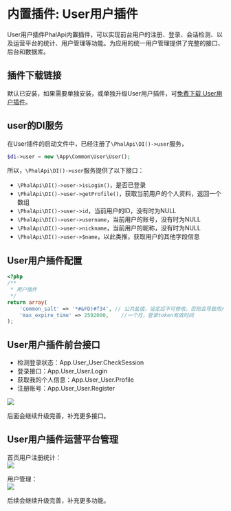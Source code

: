 # 内置插件: User用户插件

User用户插件PhalApi内置插件，可以实现前台用户的注册、登录、会话检测、以及运营平台的统计、用户管理等功能。为应用的统一用户管理提供了完整的接口、后台和数据库。  

## 插件下载链接
默认已安装，如果需要单独安装，或单独升级User用户插件，可[免费下载 User用户插件](https://www.phalapi.net/download/plugins/phalapi_user.zip)。  

## user的DI服务
在User插件的启动文件中，已经注册了```\PhalApi\DI()->user```服务，

```php
$di->user = new \App\Common\User\User();
```

所以，```\PhalApi\DI()->user```服务提供了以下接口：  
 + ```\PhalApi\DI()->user->isLogin()```，是否已登录
 + ```\PhalApi\DI()->user->getProfile()```，获取当前用户的个人资料，返回一个数组
 + ```\PhalApi\DI()->user->id```，当前用户的ID，没有时为NULL
 + ```\PhalApi\DI()->user->username```，当前用户的账号，没有时为NULL
 + ```\PhalApi\DI()->user->nickname```，当前用户的昵称，没有时为NULL
 + ```\PhalApi\DI()->user->$name```，以此类推，获取用户的其他字段信息

## User用户插件配置

```php
<?php
/**
 * 用户插件
 */
return array(
    'common_salt' => '*#&FD)#f34', // 公共盐值，设定后不可修改，否则会导致用户的密码失效
    'max_expire_time' => 2592000,    //一个月，登录token有效时间
);
```

## User用户插件前台接口

 + 检测登录状态：App.User_User.CheckSession
 + 登录接口：App.User_User.Login
 + 获取我的个人信息：App.User_User.Profile
 + 注册账号：App.User_User.Register

![](http://cdn7.okayapi.com/yesyesapi_20200331131503_2a94340ae0b02273febf40ba39f905b2.png)

后面会继续升级完善，补充更多接口。  

## User用户插件运营平台管理

首页用户注册统计：  
![](http://cdn7.okayapi.com/yesyesapi_20200331131856_5363b9786cfcebe7b344745d1c2127d7.png)

用户管理：  
![](http://cdn7.okayapi.com/yesyesapi_20200331131605_f1655e5be028aa93c218b176714717ce.png)

后续会继续升级完善，补充更多功能。  


